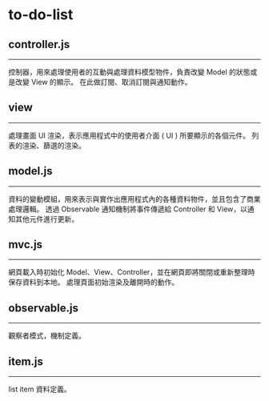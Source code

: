 # to-do-list

## controller.js
---
控制器，用來處理使用者的互動與處理資料模型物件，負責改變 Model 的狀態或是改變 View 的顯示。
在此做訂閱、取消訂閱與通知動作。

## view
---
處理畫面 UI 渲染，表示應用程式中的使用者介面 ( UI ) 所要顯示的各個元件。
列表的渲染、篩選的渲染。

## model.js
---
資料的變動模組，用來表示與實作出應用程式內的各種資料物件，並且包含了商業處理邏輯。
透過 Observable 通知機制將事件傳遞給 Controller 和 View，以通知其他元件進行更新。

## mvc.js
---
網頁載入時初始化 Model、View、Controller，並在網頁即將關閉或重新整理時保存資料到本地。
處理頁面初始渲染及離開時的動作。

## observable.js
---
觀察者模式，機制定義。

## item.js
---
list item 資料定義。

